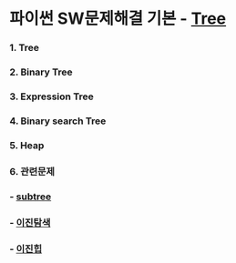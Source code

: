 # 파이썬 SW문제해결 기본 - [Tree](https://swexpertacademy.com/main/learn/course/subjectDetail.do?courseId=AVuPDN86AAXw5UW6&subjectId=AWOVHzyqqe8DFAWg)

### 1. Tree
### 2. Binary Tree
### 3. Expression Tree
### 4. Binary search Tree
### 5. Heap
### 6. 관련문제
### - [subtree](https://github.com/dudns1234/Algorithm/blob/master/swea/5174_subtree/sol.py)
### -  [이진탐색](https://github.com/dudns1234/Algorithm/blob/master/swea/5176_%EC%9D%B4%EC%A7%84%ED%83%90%EC%83%89/sol.py)
### -  [이진힙](https://github.com/dudns1234/Algorithm/blob/master/swea/5177_%EC%9D%B4%EC%A7%84%ED%9E%99/sol.py)
